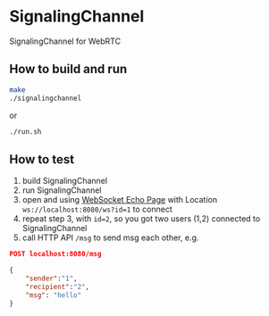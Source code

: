 # SignalingChannel

SignalingChannel for WebRTC

## How to build and run

```bash
make
./signalingchannel
```

or

```bash
./run.sh
```

## How to test

1. build SignalingChannel
2. run SignalingChannel
3. open and using [WebSocket Echo Page](https://www.websocket.org/echo.html) with Location `ws://localhost:8080/ws?id=1` to connect
4. repeat step 3, with `id=2`, so you got two users (1,2) connected to SignalingChannel
5. call HTTP API `/msg` to send msg each other, e.g.

```json
POST localhost:8080/msg

{
    "sender":"1",
    "recipient":"2",
    "msg": "hello"
}
```
